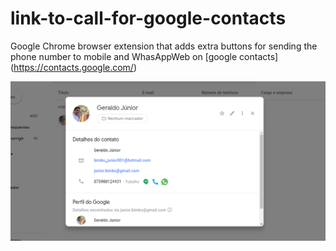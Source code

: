 # link-to-call-for-google-contacts
Google Chrome browser extension that adds extra buttons for sending the phone number to mobile and WhasAppWeb on [google contacts] (https://contacts.google.com/)

![alt text](https://github.com/geraldoantonio/link-to-call-for-google-contacts/blob/master/images/readme.png?raw=true)
